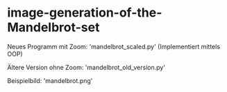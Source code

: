 # image-generation-of-the-Mandelbrot-set

Neues Programm mit Zoom: 'mandelbrot_scaled.py' (Implementiert mittels OOP)

Ältere Version ohne Zoom: 'mandelbrot_old_version.py'


Beispielbild: 'mandelbrot.png'
